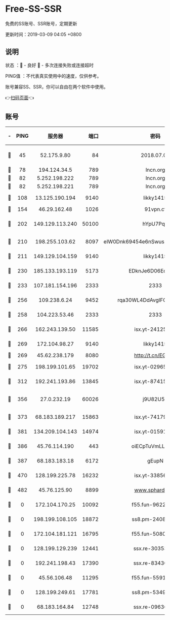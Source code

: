 # Free-SS-SSR

免费的SS账号、SSR账号，定期更新

更新时间：2019-03-09 04:05 +0800

## 说明

状态     ：🙂 - 良好 🙁 - 多次连接失败或连接超时

PING值   ：不代表真实使用中的速度，仅供参考。

账号兼容SS、SSR，你可以自由在两个软件中使用。

👉[扫码页面](https://liesauer.github.io/Free-SS-SSR/)👈

## 账号

|-|PING|服务器|端口|密码|加密方式|区域|
|:----:|:----:|:-----:|-----:|:----:|:----:|:----:|
|🙂|45|52.175.9.80|84|2018.07.07|chacha20-ietf-poly1305|HK|
|🙂|78|194.124.34.5|789|lncn.org|rc4|JP|
|🙂|82|5.252.198.222|789|lncn.org|rc4|JP|
|🙂|82|5.252.198.221|789|lncn.org|rc4|JP|
|🙂|108|13.125.190.194|9140|likky1415|aes-256-cfb|KR|
|🙂|154|46.29.162.48|1026|91vpn.cf|rc4-md5|RU|
|🙂|202|149.129.113.240|50100|hYpU7PqP|chacha20-ietf-poly1305|CN|
|🙂|210|198.255.103.62|8097|eIW0Dnk69454e6nSwuspv9DmS201tQ0D|aes-256-cfb|US|
|🙂|211|149.129.104.159|9140|likky1415|aes-256-cfb|CN|
|🙂|230|185.133.193.119|5173|EDknJe6D06EoWDaw|aes-256-cfb|US|
|🙂|233|107.181.154.196|2333|2333|aes-256-cfb|US|
|🙂|256|109.238.6.24|9452|rqa30WL4DdAvgIFG6Fs3znzTa|aes-256-cfb|FR|
|🙂|258|104.223.53.46|2333|2333|aes-256-cfb|US|
|🙂|266|162.243.139.50|11585|isx.yt-24125616|aes-256-cfb|US|
|🙂|269|172.104.98.27|9140|likky1415|aes-256-cfb|JP|
|🙂|269|45.62.238.179|8080|http://t.cn/EGJIyrl|rc4-md5|CA|
|🙂|275|198.199.101.65|19702|isx.yt-02965694|aes-256-cfb|US|
|🙂|312|192.241.193.86|13845|isx.yt-87415016|aes-256-cfb|US|
|🙂|356|27.0.232.19|60026|j9U82U53|xchacha20-ietf-poly1305|HK|
|🙂|373|68.183.189.217|15863|isx.yt-74179811|aes-256-cfb|SG|
|🙂|381|134.209.104.143|14974|isx.yt-01591248|aes-256-cfb|SG|
|🙂|386|45.76.114.190|443|oiECpTuVmLLxk4Ts|aes-256-cfb|AU|
|🙂|387|68.183.183.18|6172|gEupN|aes-256-cfb|SG|
|🙂|470|128.199.225.78|16232|isx.yt-33856975|aes-256-cfb|SG|
|🙂|482|45.76.125.90|8899|www.sphard.com|aes-256-cfb|AU|
|🙁|0|172.104.170.25|10092|f55.fun-96225402|aes-256-cfb|SG|
|🙁|0|198.199.108.105|18872|ss8.pm-24089859|aes-256-cfb|US|
|🙁|0|172.104.181.121|16795|f55.fun-50803874|aes-256-cfb|SG|
|🙁|0|128.199.129.239|12441|ssx.re-30353118|aes-256-cfb|SG|
|🙁|0|192.241.198.43|17390|ssx.re-83430216|aes-256-cfb|US|
|🙁|0|45.56.106.48|11295|f55.fun-55916918|aes-256-cfb|US|
|🙁|0|128.199.249.61|17781|ss8.pm-53490777|aes-256-cfb|SG|
|🙁|0|68.183.164.84|12748|ssx.re-09636957|aes-256-cfb|US|

